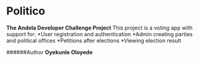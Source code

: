 # Politico
**The Andela Developer Challenge Project**
This project is a voting app with support for:
*User registration and authentication
*Admin creating parties and political offices
*Petitions after elections
*Viewing election result

######Author
**Oyekunle Oloyede**

